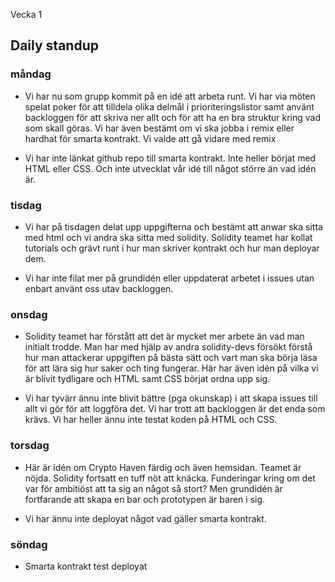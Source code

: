 Vecka 1


## Daily standup

### måndag

- Vi har nu som grupp kommit på en idé att arbeta runt. Vi har via möten spelat poker för att tilldela olika delmål i prioriteringslistor samt använt backloggen för att skriva ner allt och för att ha en bra struktur kring vad som skall göras. Vi har även bestämt om vi ska jobba i remix eller hardhat för smarta kontrakt. Vi valde att gå vidare med remix

- Vi har inte länkat github repo till smarta kontrakt. Inte heller börjat med HTML eller CSS. Och inte utvecklat vår idé till något större än vad idén är.

 

### tisdag

- Vi har på tisdagen delat upp uppgifterna och bestämt att anwar ska sitta med html och vi andra ska sitta med solidity. Solidity teamet har kollat tutorials och grävt runt i hur man skriver kontrakt och hur man deployar dem.

- Vi har inte filat mer på grundidén eller uppdaterat arbetet i issues utan enbart använt oss utav backloggen.

### onsdag

- Solidity teamet har förstått att det är mycket mer arbete än vad man initialt trodde. Man har med hjälp av andra solidity-devs försökt förstå hur man attackerar uppgiften på bästa sätt och vart man ska börja läsa för att lära sig hur saker och ting fungerar. Här har även idén på vilka vi är blivit tydligare och HTML samt CSS börjat ordna upp sig.

- Vi har tyvärr ännu inte blivit bättre (pga okunskap) i att skapa issues till allt vi gör för att loggföra det. Vi har trott att backloggen är det enda som krävs. Vi har heller ännu inte testat koden på HTML och CSS.

### torsdag

- Här är idén om Crypto Haven färdig och även hemsidan. Teamet är nöjda. Solidity fortsatt en tuff nöt att knäcka. Funderingar kring om det var för ambitiöst att ta sig an något så stort? Men grundidén är fortfarande att skapa en bar och prototypen är baren i sig.

- Vi har ännu inte deployat något vad gäller smarta kontrakt. 


### söndag

- Smarta kontrakt test deployat